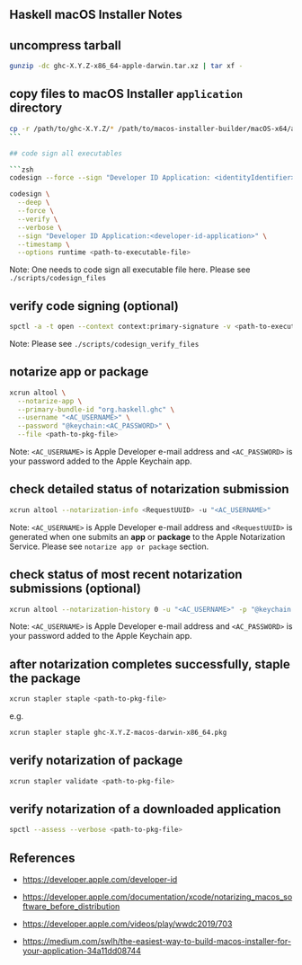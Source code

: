 ## Haskell macOS Installer Notes

## uncompress tarball

```zsh
gunzip -dc ghc-X.Y.Z-x86_64-apple-darwin.tar.xz | tar xf -
```

## copy files to macOS Installer `application` directory

````zsh
cp -r /path/to/ghc-X.Y.Z/* /path/to/macos-installer-builder/macOS-x64/application
```

## code sign all executables

```zsh
codesign --force --sign "Developer ID Application: <identityIdentifier>" <path-executable-file>
````

```zsh
codesign \
  --deep \
  --force \
  --verify \
  --verbose \
  --sign "Developer ID Application:<developer-id-application>" \
  --timestamp \
  --options runtime <path-to-executable-file>
```

Note: One needs to code sign all executable file here. Please see `./scripts/codesign_files`

## verify code signing (optional)

```zsh
spctl -a -t open --context context:primary-signature -v <path-to-executable-file>
```

Note: Please see `./scripts/codesign_verify_files`

## notarize app or package

```zsh
xcrun altool \
  --notarize-app \
  --primary-bundle-id "org.haskell.ghc" \
  --username "<AC_USERNAME>" \
  --password "@keychain:<AC_PASSWORD>" \
  --file <path-to-pkg-file>
```

Note: `<AC_USERNAME>` is Apple Developer e-mail address and `<AC_PASSWORD>` is your password added to the Apple Keychain app.

## check detailed status of notarization submission

```zsh
xcrun altool --notarization-info <RequestUUID> -u "<AC_USERNAME>"
```

Note: `<AC_USERNAME>` is Apple Developer e-mail address and `<RequestUUID>` is generated when one submits an **app** or **package** to the Apple Notarization Service. Please see `notarize app or package` section.

## check status of most recent notarization submissions (optional)

```zsh
xcrun altool --notarization-history 0 -u "<AC_USERNAME>" -p "@keychain:<AC_PASSWORD>"
```

Note: `<AC_USERNAME>` is Apple Developer e-mail address and `<AC_PASSWORD>` is your password added to the Apple Keychain app.

## after notarization completes successfully, staple the package

```zsh
xcrun stapler staple <path-to-pkg-file>
```

e.g.

```zsh
xcrun stapler staple ghc-X.Y.Z-macos-darwin-x86_64.pkg
```

## verify notarization of package

```zsh
xcrun stapler validate <path-to-pkg-file>
```

## verify notarization of a downloaded application

```zsh
spctl --assess --verbose <path-to-pkg-file>
```

## References

- https://developer.apple.com/developer-id

- https://developer.apple.com/documentation/xcode/notarizing_macos_software_before_distribution

- https://developer.apple.com/videos/play/wwdc2019/703

- https://medium.com/swlh/the-easiest-way-to-build-macos-installer-for-your-application-34a11dd08744
